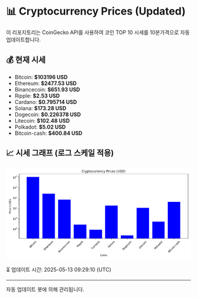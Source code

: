
# 📊 Cryptocurrency Prices (Updated)

이 리포지토리는 CoinGecko API를 사용하여 코인 TOP 10 시세를 10분가격으로 자동 업데이트합니다.

## 💰 현재 시세
- Bitcoin: **$103196 USD**
- Ethereum: **$2477.53 USD**
- Binancecoin: **$651.93 USD**
- Ripple: **$2.53 USD**
- Cardano: **$0.795714 USD**
- Solana: **$173.28 USD**
- Dogecoin: **$0.226378 USD**
- Litecoin: **$102.48 USD**
- Polkadot: **$5.02 USD**
- Bitcoin-cash: **$400.84 USD**

## 📈 시세 그래프 (로그 스케일 적용)
![Crypto Prices](crypto_prices.png)

⏳ 업데이트 시간: 2025-05-13 09:29:10 (UTC)

---
자동 업데이트 봇에 의해 관리됩니다.
